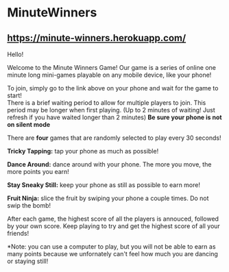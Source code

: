 # MinuteWinners
## https://minute-winners.herokuapp.com/

Hello!

Welcome to the Minute Winners Game!
Our game is a series of online one minute long mini-games playable on any mobile device, like your phone!


To join, simply go to the link above on your phone and wait for the game to start!    
There is a brief waiting period to allow for multiple players to join. This period may be longer when first playing. (Up to 2 minutes of waiting! Just refresh if you have waited longer than 2 minutes)
**Be sure your phone is not on silent mode**


There are **four** games that are randomly selected to play every 30 seconds!

**Tricky Tapping:** tap your phone as much as possible!

**Dance Around:** dance around with your phone. The more you move, the more points you earn!

**Stay Sneaky Still:** keep your phone as still as possible to earn more!

**Fruit Ninja:** slice the fruit by swiping your phone a couple times. Do not swip the bomb!


After each game, the highest score of all the players is annouced, followed by your own score.
Keep playing to try and get the highest score of all your friends!

*Note: you can use a computer to play, but you will not be able to earn as many points because we unfornately can't feel how much you are dancing or staying still!
